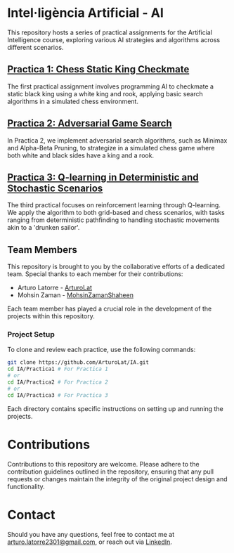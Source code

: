 # Intel·ligència Artificial - AI

This repository hosts a series of practical assignments for the Artificial Intelligence course, exploring various AI strategies and algorithms across different scenarios.

## [Practica 1: Chess Static King Checkmate](https://github.com/ArturoLat/IA/tree/main/Practica1)

The first practical assignment involves programming AI to checkmate a static black king using a white king and rook, applying basic search algorithms in a simulated chess environment.

## [Practica 2: Adversarial Game Search](https://github.com/ArturoLat/IA/tree/main/Practica2)

In Practica 2, we implement adversarial search algorithms, such as Minimax and Alpha-Beta Pruning, to strategize in a simulated chess game where both white and black sides have a king and a rook.

## [Practica 3: Q-learning in Deterministic and Stochastic Scenarios](https://github.com/ArturoLat/IA/tree/main/Practica3)

The third practical focuses on reinforcement learning through Q-learning. We apply the algorithm to both grid-based and chess scenarios, with tasks ranging from deterministic pathfinding to handling stochastic movements akin to a 'drunken sailor'.

## Team Members

This repository is brought to you by the collaborative efforts of a dedicated team. Special thanks to each member for their contributions:

- Arturo Latorre - [ArturoLat](https://github.com/ArturoLat)
- Mohsin Zaman - [MohsinZamanShaheen](https://github.com/MohsinZamanShaheen)

Each team member has played a crucial role in the development of the projects within this repository.

### Project Setup

To clone and review each practice, use the following commands:

```bash
git clone https://github.com/ArturoLat/IA.git
cd IA/Practica1 # For Practica 1
# or
cd IA/Practica2 # For Practica 2
# or
cd IA/Practica3 # For Practica 3
```

Each directory contains specific instructions on setting up and running the projects.

# Contributions
Contributions to this repository are welcome. Please adhere to the contribution guidelines outlined in the repository, ensuring that any pull requests or changes maintain the integrity of the original project design and functionality.

# Contact
Should you have any questions, feel free to contact me at arturo.latorre2301@gmail.com, or reach out via [LinkedIn](https://www.linkedin.com/in/arturo-latorre-castelltort-820496258/).
